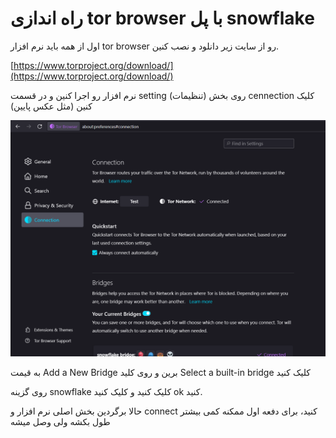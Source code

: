 # راه اندازی tor browser با پل snowflake

اول از همه باید نرم افزار tor browser رو از سایت زیر دانلود و نصب کنین.

[https://www.torproject.org/download/](https://www.torproject.org/download/)

نرم افزار رو اجرا کنین و در قسمت setting (تنظیمات) روی بخش cennection کلیک کنین (مثل عکس پایین)

![settings](https://github.com/iAmMilkMan/free_internet/blob/main/torBrowser-snowflake-bridge/images/001-torBrowser-setting.png?raw=true "settings")

به قیمت Add a New Bridge برین و روی کلید Select a built-in bridge کلیک کنید

روی گزینه snowflake کلیک کنید و کلیک کنید ok کنید.

حالا برگردین بخش اصلی نرم افزار و connect کنید، برای دفعه اول ممکنه کمی بیشتر طول بکشه ولی وصل میشه
